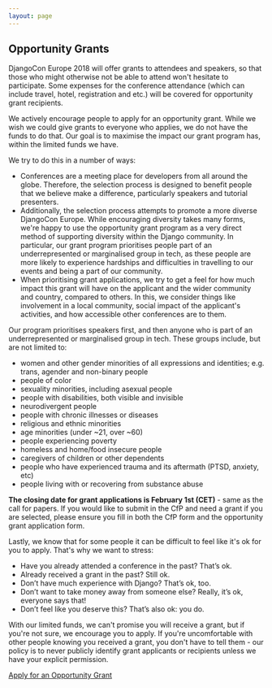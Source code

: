 ```yaml
---
layout: page
---
```


## Opportunity Grants

DjangoCon Europe 2018 will offer grants to attendees and speakers, so that those who might otherwise not be able to
attend won't hesitate to participate.  Some expenses for the conference attendance (which can include travel, hotel,
registration and etc.) will be covered for opportunity grant recipients.

We actively encourage people to apply for an opportunity grant. While we wish we could give grants to everyone who
applies, we do not have the funds to do that. Our goal is to maximise the impact our grant program has, within 
the limited funds we have.

We try to do this in a number of ways:

* Conferences are a meeting place for developers from all around the globe. Therefore, the selection process is designed
  to benefit people that we believe make a difference, particularly speakers and tutorial presenters.
* Additionally, the selection process attempts to promote a more diverse DjangoCon Europe. While encouraging diversity
  takes many forms, we're happy to use the opportunity grant program as a very direct method of supporting diversity
  within the Django community. In particular, our grant program prioritises people part of an underrepresented or marginalised
  group in tech, as these people are more likely to experience hardships and difficulties in travelling to our events and 
  being a part of our community.
* When prioritising grant applications, we try to get a feel for how much impact this grant will have on the applicant
  and the wider community and country, compared to others. In this, we consider things like involvement in a local community,
  social impact of the applicant's activities, and how accessible other conferences are to them.

Our program prioritises speakers first, and then anyone who is part of an underrepresented or marginalised group in tech.
These groups include, but are not limited to:

* women and other gender minorities of all expressions and identities; e.g. trans, agender and non-binary people
* people of color
* sexuality minorities, including asexual people
* people with disabilities, both visible and invisible
* neurodivergent people
* people with chronic illnesses or diseases
* religious and ethnic minorities
* age minorities (under ~21, over ~60)
* people experiencing poverty
* homeless and home/food insecure people
* caregivers of children or other dependents
* people who have experienced trauma and its aftermath (PTSD, anxiety, etc)
* people living with or recovering from substance abuse

**The closing date for grant applications is February 1st (CET)** - same as the call for papers. If you would like to submit in the CfP and need a grant if you are selected, please ensure you fill in both the CfP form and the opportunity grant application form.

Lastly, we know that for some people it can be difficult to feel like it's ok for you to apply. That's why we want to stress:

* Have you already attended a conference in the past? That’s ok.
* Already received a grant in the past? Still ok.
* Don’t have much experience with Django? That’s ok, too.
* Don’t want to take money away from someone else? Really, it’s ok, everyone says that!
* Don’t feel like you deserve this? That’s also ok: you do.

With our limited funds, we can't promise you will receive a grant, but if you're not sure, we encourage you to apply.
If you're uncomfortable with other people knowing you received a grant, you don't have to tell them - our policy
is to never publicly identify grant applicants or recipients unless we have your explicit permission.

<div class="information-buttons">
  <a class="information" href="https://docs.google.com/forms/d/e/1FAIpQLSf5LnK6z2LB6Zm2ZfgjdIORyv-GlqP7r2KcpPQ23GmM4snT0g/viewform?usp=sf_link">
    Apply for an Opportunity Grant
  </a>
</div>
